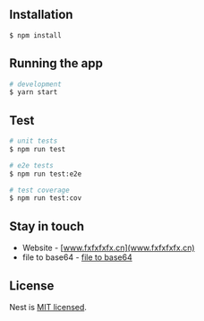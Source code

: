 
## Installation

```bash
$ npm install
```

## Running the app

```bash
# development
$ yarn start
```

## Test

```bash
# unit tests
$ npm run test

# e2e tests
$ npm run test:e2e

# test coverage
$ npm run test:cov
```
## Stay in touch
- Website - [www.fxfxfxfx.cn](www.fxfxfxfx.cn)
- file to base64 - [file to base64](https://blog.csdn.net/qq_21987433/article/details/108344682)

## License

  Nest is [MIT licensed](LICENSE).
